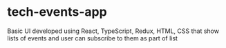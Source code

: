 # tech-events-app
Basic UI developed using React, TypeScript, Redux, HTML, CSS that show lists of events and user can subscribe to them as part of list
